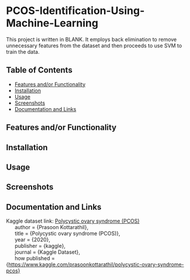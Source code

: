 # PCOS-Identification-Using-Machine-Learning

This project is written in BLANK. It employs back elimination to remove unnecessary features from the dataset and then proceeds to use SVM to train the data.

## Table of Contents
- [Features and/or Functionality](https://github.com/shumphries22/PCOS-Identification-Using-Machine-Learning/blob/main/README.md#features-andor-functionality)
- [Installation](https://github.com/shumphries22/PCOS-Identification-Using-Machine-Learning/blob/main/README.md#installation)
- [Usage](https://github.com/shumphries22/PCOS-Identification-Using-Machine-Learning/blob/main/README.md#usage)
- [Screenshots](https://github.com/shumphries22/PCOS-Identification-Using-Machine-Learning/blob/main/README.md#screenshots)
- [Documentation and Links](https://github.com/shumphries22/PCOS-Identification-Using-Machine-Learning/blob/main/README.md#documentation-and-links)

## Features and/or Functionality

## Installation

## Usage

## Screenshots

## Documentation and Links
Kaggle dataset link: [Polycystic ovary syndrome (PCOS)](https://www.kaggle.com/datasets/prasoonkottarathil/polycystic-ovary-syndrome-pcos/data) <br>
&nbsp;&nbsp;&nbsp;&nbsp;&nbsp;&nbsp;author = {Prasoon Kottarathil}, <br>
&nbsp;&nbsp;&nbsp;&nbsp;&nbsp;&nbsp;title = {Polycystic ovary syndrome (PCOS)}, <br>
&nbsp;&nbsp;&nbsp;&nbsp;&nbsp;&nbsp;year = {2020}, <br>
&nbsp;&nbsp;&nbsp;&nbsp;&nbsp;&nbsp;publisher = {kaggle}, <br>
&nbsp;&nbsp;&nbsp;&nbsp;&nbsp;&nbsp;journal = {Kaggle Dataset}, <br>
&nbsp;&nbsp;&nbsp;&nbsp;&nbsp;&nbsp;how published = {https://www.kaggle.com/prasoonkottarathil/polycystic-ovary-syndrome-pcos}
